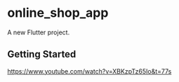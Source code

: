 # online_shop_app

A new Flutter project.

## Getting Started

https://www.youtube.com/watch?v=XBKzpTz65Io&t=77s